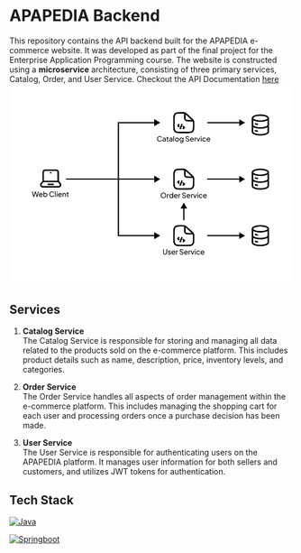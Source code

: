 # APAPEDIA Backend
This repository contains the API backend built for the APAPEDIA e-commerce website. It was developed as part of the final project for the Enterprise Application Programming course. The website is constructed using a **microservice** architecture, consisting of three primary services, Catalog, Order, and User Service. Checkout the API Documentation [here](https://docs.google.com/document/d/1e9xxnH1Q4f0g-abZNKhmCT4V_m9AtI61WhrVTsU6mXc/edit?usp=sharing)
![image](backend-architecture.png)

## Services
1. **Catalog Service**<br>
The Catalog Service is responsible for storing and managing all data related to the products sold on the e-commerce platform. This includes product details such as name, description, price, inventory levels, and categories.

2. **Order Service**<br>
The Order Service handles all aspects of order management within the e-commerce platform. This includes managing the shopping cart for each user and processing orders once a purchase decision has been made.

3. **User Service**<br>
The User Service is responsible for authenticating users on the APAPEDIA platform. It manages user information for both sellers and customers, and utilizes JWT tokens for authentication.


## Tech Stack
<p>
    <a href="#"><img alt="Java" src="https://img.shields.io/badge/Java-ED8B00?style=for-the-badge&logo=openjdk&logoColor=white"></a>
</p>

<p>
    <a href="#"><img alt="Springboot" src="https://img.shields.io/badge/SpringBoot-6DB33F?style=flat-square&logo=Spring&logoColor=white"></a>
</p>